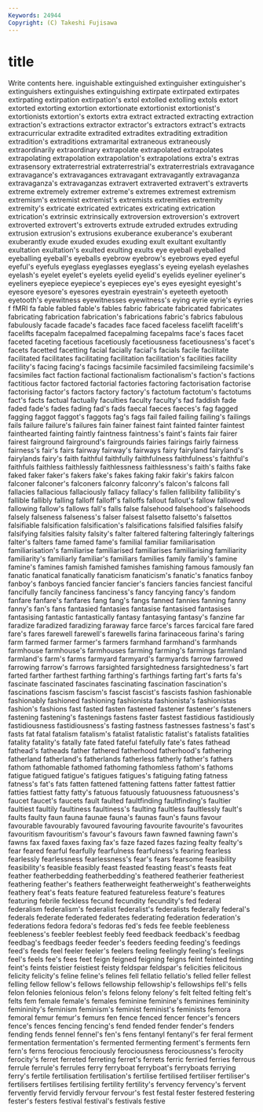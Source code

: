 ```yaml
---
Keywords: 24944 
Copyright: (C) Takeshi Fujisawa
---
```


# title

Write contents here.
inguishable extinguished
extinguisher extinguisher's extinguishers extinguishes extinguishing extirpate extirpated extirpates extirpating extirpation
extirpation's extol extolled extolling extols extort extorted extorting extortion extortionate
extortionist extortionist's extortionists extortion's extorts extra extract extracted extracting extraction
extraction's extractions extractor extractor's extractors extract's extracts extracurricular extradite extradited
extradites extraditing extradition extradition's extraditions extramarital extraneous extraneously extraordinarily extraordinary
extrapolate extrapolated extrapolates extrapolating extrapolation extrapolation's extrapolations extra's extras extrasensory
extraterrestrial extraterrestrial's extraterrestrials extravagance extravagance's extravagances extravagant extravagantly extravaganza extravaganza's
extravaganzas extravert extraverted extravert's extraverts extreme extremely extremer extreme's extremes
extremest extremism extremism's extremist extremist's extremists extremities extremity extremity's extricate
extricated extricates extricating extrication extrication's extrinsic extrinsically extroversion extroversion's extrovert
extroverted extrovert's extroverts extrude extruded extrudes extruding extrusion extrusion's extrusions
exuberance exuberance's exuberant exuberantly exude exuded exudes exuding exult exultant
exultantly exultation exultation's exulted exulting exults eye eyeball eyeballed eyeballing
eyeball's eyeballs eyebrow eyebrow's eyebrows eyed eyeful eyeful's eyefuls eyeglass
eyeglasses eyeglass's eyeing eyelash eyelashes eyelash's eyelet eyelet's eyelets eyelid
eyelid's eyelids eyeliner eyeliner's eyeliners eyepiece eyepiece's eyepieces eye's eyes
eyesight eyesight's eyesore eyesore's eyesores eyestrain eyestrain's eyeteeth eyetooth eyetooth's
eyewitness eyewitnesses eyewitness's eying eyrie eyrie's eyries f fMRI fa
fable fabled fable's fables fabric fabricate fabricated fabricates fabricating fabrication
fabrication's fabrications fabric's fabrics fabulous fabulously facade facade's facades face
faced faceless facelift facelift's facelifts facepalm facepalmed facepalming facepalms face's
faces facet faceted faceting facetious facetiously facetiousness facetiousness's facet's facets
facetted facetting facial facially facial's facials facile facilitate facilitated facilitates
facilitating facilitation facilitation's facilities facility facility's facing facing's facings facsimile
facsimiled facsimileing facsimile's facsimiles fact faction factional factionalism factionalism's faction's
factions factitious factor factored factorial factories factoring factorisation factorise factorising
factor's factors factory factory's factotum factotum's factotums fact's facts factual
factually faculties faculty faculty's fad faddish fade faded fade's fades
fading fad's fads faecal faeces faeces's fag fagged fagging faggot
faggot's faggots fag's fags fail failed failing failing's failings fails
failure failure's failures fain fainer fainest faint fainted fainter faintest
fainthearted fainting faintly faintness faintness's faint's faints fair fairer fairest
fairground fairground's fairgrounds fairies fairings fairly fairness fairness's fair's fairs
fairway fairway's fairways fairy fairyland fairyland's fairylands fairy's faith faithful
faithfully faithfulness faithfulness's faithful's faithfuls faithless faithlessly faithlessness faithlessness's faith's
faiths fake faked faker faker's fakers fake's fakes faking fakir
fakir's fakirs falcon falconer falconer's falconers falconry falconry's falcon's falcons
fall fallacies fallacious fallaciously fallacy fallacy's fallen fallibility fallibility's fallible
fallibly falling falloff falloff's falloffs fallout fallout's fallow fallowed fallowing
fallow's fallows fall's falls false falsehood falsehood's falsehoods falsely falseness
falseness's falser falsest falsetto falsetto's falsettos falsifiable falsification falsification's falsifications
falsified falsifies falsify falsifying falsities falsity falsity's falter faltered faltering
falteringly falterings falter's falters fame famed fame's familial familiar familiarisation
familiarisation's familiarise familiarised familiarises familiarising familiarity familiarity's familiarly familiar's familiars
families family family's famine famine's famines famish famished famishes famishing
famous famously fan fanatic fanatical fanatically fanaticism fanaticism's fanatic's fanatics
fanboy fanboy's fanboys fancied fancier fancier's fanciers fancies fanciest fanciful
fancifully fancily fanciness fanciness's fancy fancying fancy's fandom fanfare fanfare's
fanfares fang fang's fangs fanned fannies fanning fanny fanny's fan's
fans fantasied fantasies fantasise fantasised fantasises fantasising fantastic fantastically fantasy
fantasying fantasy's fanzine far faradize faradized faradizing faraway farce farce's
farces farcical fare fared fare's fares farewell farewell's farewells farina
farinaceous farina's faring farm farmed farmer farmer's farmers farmhand farmhand's
farmhands farmhouse farmhouse's farmhouses farming farming's farmings farmland farmland's farm's
farms farmyard farmyard's farmyards farrow farrowed farrowing farrow's farrows farsighted
farsightedness farsightedness's fart farted farther farthest farthing farthing's farthings farting
fart's farts fa's fascinate fascinated fascinates fascinating fascination fascination's fascinations
fascism fascism's fascist fascist's fascists fashion fashionable fashionably fashioned fashioning
fashionista fashionista's fashionistas fashion's fashions fast fasted fasten fastened fastener
fastener's fasteners fastening fastening's fastenings fastens faster fastest fastidious fastidiously
fastidiousness fastidiousness's fasting fastness fastnesses fastness's fast's fasts fat fatal
fatalism fatalism's fatalist fatalistic fatalist's fatalists fatalities fatality fatality's fatally
fate fated fateful fatefully fate's fates fathead fathead's fatheads father
fathered fatherhood fatherhood's fathering fatherland fatherland's fatherlands fatherless fatherly father's
fathers fathom fathomable fathomed fathoming fathomless fathom's fathoms fatigue fatigued
fatigue's fatigues fatigues's fatiguing fating fatness fatness's fat's fats fatten
fattened fattening fattens fatter fattest fattier fatties fattiest fatty fatty's
fatuous fatuously fatuousness fatuousness's faucet faucet's faucets fault faulted faultfinding
faultfinding's faultier faultiest faultily faultiness faultiness's faulting faultless faultlessly fault's
faults faulty faun fauna faunae fauna's faunas faun's fauns favour
favourable favourably favoured favouring favourite favourite's favourites favouritism favouritism's favour's
favours fawn fawned fawning fawn's fawns fax faxed faxes faxing
fax's faze fazed fazes fazing fealty fealty's fear feared fearful
fearfully fearfulness fearfulness's fearing fearless fearlessly fearlessness fearlessness's fear's fears
fearsome feasibility feasibility's feasible feasibly feast feasted feasting feast's feasts
feat feather featherbedding featherbedding's feathered featherier featheriest feathering feather's feathers
featherweight featherweight's featherweights feathery feat's feats feature featured featureless feature's
features featuring febrile feckless fecund fecundity fecundity's fed federal federalism
federalism's federalist federalist's federalists federally federal's federals federate federated federates
federating federation federation's federations fedora fedora's fedoras fed's feds fee
feeble feebleness feebleness's feebler feeblest feebly feed feedback feedback's feedbag
feedbag's feedbags feeder feeder's feeders feeding feeding's feedings feed's feeds
feel feeler feeler's feelers feeling feelingly feeling's feelings feel's feels
fee's fees feet feign feigned feigning feigns feint feinted feinting
feint's feints feistier feistiest feisty feldspar feldspar's felicities felicitous felicity
felicity's feline feline's felines fell fellatio fellatio's felled feller fellest
felling fellow fellow's fellows fellowship fellowship's fellowships fell's fells felon
felonies felonious felon's felons felony felony's felt felted felting felt's
felts fem female female's females feminine feminine's feminines femininity femininity's
feminism feminism's feminist feminist's feminists femora femoral femur femur's femurs
fen fence fenced fencer fencer's fencers fence's fences fencing fencing's
fend fended fender fender's fenders fending fends fennel fennel's fen's
fens fentanyl fentanyl's fer feral ferment fermentation fermentation's fermented fermenting
ferment's ferments fern fern's ferns ferocious ferociously ferociousness ferociousness's ferocity
ferocity's ferret ferreted ferreting ferret's ferrets ferric ferried ferries ferrous
ferrule ferrule's ferrules ferry ferryboat ferryboat's ferryboats ferrying ferry's fertile
fertilisation fertilisation's fertilise fertilised fertiliser fertiliser's fertilisers fertilises fertilising fertility
fertility's fervency fervency's fervent fervently fervid fervidly fervour fervour's fest
festal fester festered festering fester's festers festival festival's festivals festive
